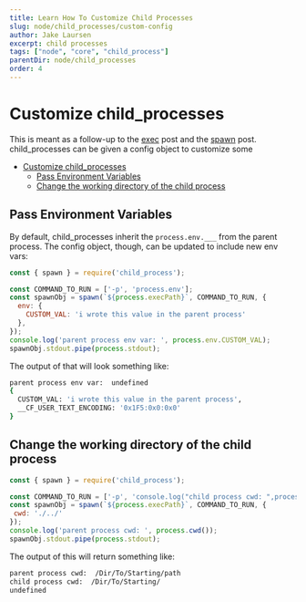 ```yaml
---
title: Learn How To Customize Child Processes
slug: node/child_processes/custom-config
author: Jake Laursen
excerpt: child processes
tags: ["node", "core", "child_process"]
parentDir: node/child_processes
order: 4
---
```


# Customize child_processes
This is meant as a follow-up to the [exec](/node/child_processes/exec) post and the [spawn](/node/child_processes/spawn) post.  
child_processes can be given a config object to customize some 

- [Customize child\_processes](#customize-child_processes)
  - [Pass Environment Variables](#pass-environment-variables)
  - [Change the working directory of the child process](#change-the-working-directory-of-the-child-process)

## Pass Environment Variables
By default, child_processes inherit the `process.env.___` from the parent process. The config object, though, can be updated to include new env vars: 
```js
const { spawn } = require('child_process');

const COMMAND_TO_RUN = ['-p', 'process.env'];
const spawnObj = spawn(`${process.execPath}`, COMMAND_TO_RUN, {
  env: {
    CUSTOM_VAL: 'i wrote this value in the parent process'
  },
});
console.log('parent process env var: ', process.env.CUSTOM_VAL);
spawnObj.stdout.pipe(process.stdout);
```
The output of that will look something like:
```bash
parent process env var:  undefined
{
  CUSTOM_VAL: 'i wrote this value in the parent process',
  __CF_USER_TEXT_ENCODING: '0x1F5:0x0:0x0'
}
```

## Change the working directory of the child process
```js
const { spawn } = require('child_process');

const COMMAND_TO_RUN = ['-p', 'console.log("child process cwd: ",process.cwd())'];
const spawnObj = spawn(`${process.execPath}`, COMMAND_TO_RUN, {
 cwd: './../'
});
console.log('parent process cwd: ', process.cwd());
spawnObj.stdout.pipe(process.stdout);
```

The output of this will return something like:  
```bash
parent process cwd:  /Dir/To/Starting/path
child process cwd:  /Dir/To/Starting/
undefined
```